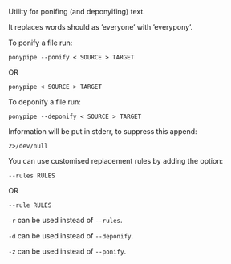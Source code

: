 Utility for ponifing (and deponyifing) text.

It replaces words should as ’everyone’ with ’everypony’.


To ponify a file run:

    ponypipe --ponify < SOURCE > TARGET

OR

    ponypipe < SOURCE > TARGET

To deponify a file run:

    ponypipe --deponify < SOURCE > TARGET

Information will be put in stderr, to suppress this append:

    2>/dev/null

You can use customised replacement rules by adding the option:

    --rules RULES

OR

    --rule RULES


`-r` can be used instead of `--rules`.

`-d` can be used instead of `--deponify`.

`-z` can be used instead of `--ponify`.

